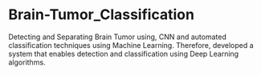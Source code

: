 # Brain-Tumor_Classification
Detecting and Separating Brain Tumor using, CNN and automated classification techniques using Machine Learning. Therefore, developed a system that enables detection and classification using Deep Learning algorithms.

